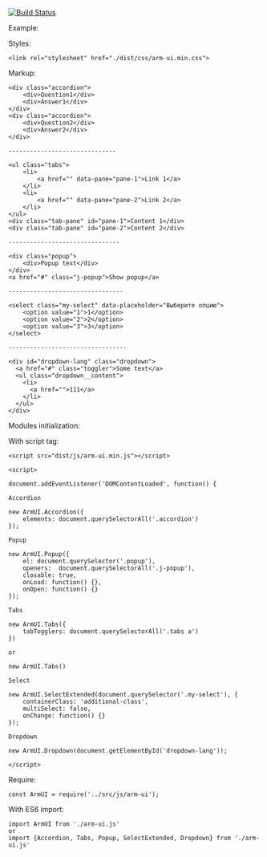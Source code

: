 [![Build Status](https://travis-ci.org/dmitriyakkerman/arm-ui.svg?branch=master)](https://travis-ci.org/dmitriyakkerman/arm-ui)

Example:

Styles:  
    
    <link rel="stylesheet" href="./dist/css/arm-ui.min.css">
    
Markup:

    <div class="accordion">
        <div>Question1</div>
        <div>Answer1</div>
    </div>
    <div class="accordion">
        <div>Question2</div>
        <div>Answer2</div>
    </div>    
    
    ------------------------------    
        
    <ul class="tabs">
        <li>
            <a href="" data-pane="pane-1">Link 1</a>
        </li>
        <li>
            <a href="" data-pane="pane-2">Link 2</a>
        </li>
    </ul>
    <div class="tab-pane" id="pane-1">Content 1</div>
    <div class="tab-pane" id="pane-2">Content 2</div>   
        
    -------------------------------       
        
    <div class="popup">
        <div>Popup text</div>
    </div>
    <a href="#" class="j-popup">Show popup</a>   
     
    --------------------------------
        
    <select class="my-select" data-placeholder="Выберите опцию">
        <option value="1">1</option>
        <option value="2">2</option>
        <option value="3">3</option>
    </select>
           
    ---------------------------------              
           
    <div id="dropdown-lang" class="dropdown">
      <a href="#" class="toggler">Some text</a>
      <ul class="dropdown__content">
        <li>
          <a href="">111</a>
        </li>
      </ul>
    </div>  
 
Modules initialization:

  With script tag:
    
    <script src="dist/js/arm-ui.min.js"></script>
      
    <script>    
        
    document.addEventListener('DOMContentLoaded', function() {
            
    Accordion   
        
    new ArmUI.Accordion({
        elements: document.querySelectorAll('.accordion')
    });
        
    Popup
        
    new ArmUI.Popup({
        el: document.querySelector('.popup'),
        openers:  document.querySelectorAll('.j-popup'),
        closable: true,
        onLoad: function() {},
        onOpen: function() {}
    });
        
    Tabs    
        
    new ArmUI.Tabs({
        tabTogglers: document.querySelectorAll('.tabs a')
    })
        
    or
        
    new ArmUI.Tabs()
       
    Select 
     
    new ArmUI.SelectExtended(document.querySelector('.my-select'), {
        containerClass: 'additional-class',
        multiSelect: false,
        onChange: function() {}
    });   
    
    Dropdown   
    
    new ArmUI.Dropdown(document.getElementById('dropdown-lang'));
           
    </script>

Require:

    const ArmUI = require('../src/js/arm-ui');
    
With ES6 import:    
    
    import ArmUI from './arm-ui.js'       
    or    
    import {Accordion, Tabs, Popup, SelectExtended, Dropdown} from './arm-ui.js'    

       
      
    
    
